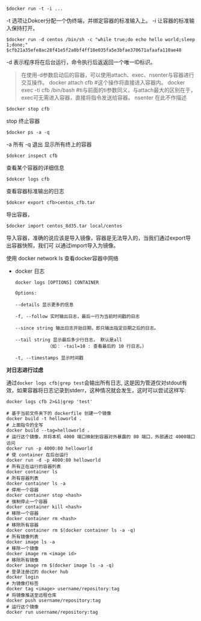 ```
$docker run -t -i ...
```
-t 选项让Dokcer分配一个伪终端，并绑定容器的标准输入上。
-i 让容器的标准输入保持打开。

```
$docker run -d centos /bin/sh -c "while true;do echo hello world;sleep 1;done;"
$cfb21a35efe8ac28f41e5f2a0bf4ff18e035fa5e3bfae370671afaafa110ae48
```
-d 表示程序将在后台运行，命令执行后返返回一个唯一ID标识。
>在使用-d参数启动后的容器，可以使用attach、exec、nsenter与容器进行交互操作。
>docker attach cfb #这个操作将直接进入容器内。
>docker exec -ti cfb /bin/bash #ti与前面的ti参数同义，与attach最大的区别在于，exec可无需进入容器，直接将指令发送给容器。
>nsenter 在此不作描述

```
$docker stop cfb
```
stop 终止容器

```
$docker ps -a -q
```
-a 所有
-q 退出
显示所有终上的容器

```
$dokcer inspect cfb
```
查看某个容器的详细信息

```
$dokcer logs cfb
```
查看容器标准输出的日志

```
$dokcer export cfb>centos_cfb.tar
```
导出容器，

```
$docker import centos_8d35.tar local/centos
```
导入容器，准确的说应该是导入镜像，容器是无法导入的，当我们通过export导出容器快照，我们可
以通过import导入为镜像。


使用 docker network ls 查看docker容器中网络

* docker 日志

  ```
  docker logs [OPTIONS] CONTAINER
   
  Options:
   
  --details 显示更多的信息
   
  -f, --follow 实时输出日志，最后一行为当前时间戳的日志
   
  --since string 输出日志开始日期，即只输出指定日期之后的日志。
   
  --tail string 显示最后多少行日志， 默认是all
              （如： -tail=10 : 查看最后的 10 行日志。）
   
  -t, --timestamps 显示时间戳
  ```


**对日志进行过虑**

通过`docker logs cfb|grep test`会输出所有日志, 这是因为管道仅对stdout有效，如果容器将日志记录到stderr，这种情况就会发生，这时可以尝试这样写:

```
docker logs cfb 2>&1|grep 'test'
```

```
# 基于当前文件夹下的 dockerfile 创建一个镜像
docker build -t helloworld .      
# 上面指令的全写
docker build --tag=helloworld .
# 运行这个镜像，并将本机 4000 端口映射到容器对外暴露的 80 端口，外部通过 4000端口访问 
docker run -p 4000:80 helloworld 
# 使 container 在后台运行
docker run -d -p 4000:80 helloworld 
# 所有正在运行的容器列表
docker container ls                        
# 所有容器列表
docker container ls -a  
# 停用一个容器
docker container stop <hash>
# 强制停止一个容器
docker container kill <hash>
# 移除一个容器
docker container rm <hash>  
# 移除所有容器
docker container rm $(docker container ls -a -q)
# 所有镜像列表
docker image ls -a 
# 移除一个镜像
docker image rm <image id> 
# 移除所有镜像
docker image rm $(docker image ls -a -q) 
# 登录注册过的 docker hub
docker login 
# 为镜像打标签
docker tag <image> username/repository:tag
# 将镜像推送至远程仓库
docker push username/repository:tag 
# 运行这个镜像
docker run username/repository:tag
```

